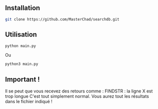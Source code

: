 
## Installation

```bash
git clone https://github.com/MasterChad/searchdb.git
```

## Utilisation

```bash
python main.py
```

Ou

```bash
python3 main.py
```

## Important !

Il se peut que vous recevez des retours comme : FINDSTR : la ligne X est trop longue  C'est tout simplement normal. Vous aurez tout les résultats dans le fichier indiqué !

 

